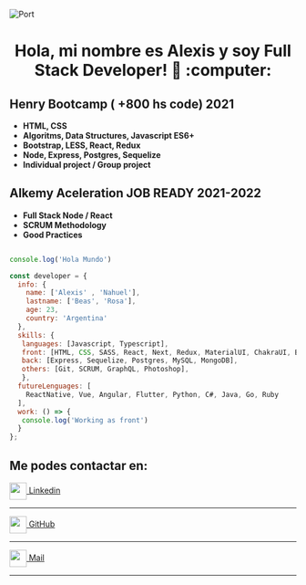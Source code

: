 ![Port](https://user-images.githubusercontent.com/58223692/95631179-9bf7af80-0a59-11eb-8120-a4a064c956b7.jpg)
<h1 align='center'> Hola, mi nombre es Alexis y soy Full Stack Developer!  👋 :computer: </h1>


 
<h2> Henry Bootcamp ( +800 hs code) 2021 </h2>

<ul>
  <li><span><strong>HTML, CSS </strong> </span>
  <li><span><strong>Algoritms, Data Structures, Javascript ES6+ </strong> </span>
  <li><span><strong>Bootstrap, LESS, React, Redux </strong> </span>
  <li><span><strong>Node, Express, Postgres, Sequelize </strong> </span>
   <li><span><strong>Individual project / Group project </strong> </span>
</ul> 


<h2> Alkemy Aceleration JOB READY 2021-2022 </h2>

<ul>
 <li><span><strong>Full Stack Node / React </strong> </span>
 <li><span><strong>SCRUM Methodology </strong> </span>
 <li><span><strong>Good Practices </strong> </span>
</ul>

``` js

console.log('Hola Mundo')

const developer = {
  info: {
    name: ['Alexis' , 'Nahuel'],
    lastname: ['Beas', 'Rosa'],
    age: 23,
    country: 'Argentina'
  },
  skills: {
   languages: [Javascript, Typescript],
   front: [HTML, CSS, SASS, React, Next, Redux, MaterialUI, ChakraUI, Boostrap],
   back: [Express, Sequelize, Postgres, MySQL, MongoDB],
   others: [Git, SCRUM, GraphQL, Photoshop],
   },
  futureLenguages: [
    ReactNative, Vue, Angular, Flutter, Python, C#, Java, Go, Ruby
  ],
  work: () => {
   console.log('Working as front')
  }
};

```



<h2> Me podes contactar en: </h2>

<p>
    <a href="https://www.linkedin.com/in/alexis-beas-dev/">
      <img align="center" src="https://cdn.jsdelivr.net/npm/simple-icons@3.0.1/icons/linkedin.svg" height="30" width="30" />
      Linkedin
    </a>
    <hr/>
    <a href="https://github.com/alexiscjscab">
      <img align="center" src="https://cdn.jsdelivr.net/npm/simple-icons@3.0.1/icons/github.svg" height="30" width="30" />
      GitHub
    </a>
    <hr/>
    <a href="mailto:alexiscjscab@gmail.com" target=”_blank”>
      <img align="center" src="https://cdn.jsdelivr.net/npm/simple-icons@3.0.1/icons/gmail.svg" height="30" width="30"/>
      Mail
    </a>
 </p>   


<hr/>




<!--
**alexiscjscab/alexiscjscab** is a ✨ _special_ ✨ repository because its `README.md` (this file) appears on your GitHub profile.

Here are some ideas to get you started:

- 🔭 I’m currently working on ...
- 🌱 I’m currently learning ...
- 👯 I’m looking to collaborate on ...
- 🤔 I’m looking for help with ...
- 💬 Ask me about ...
- 📫 How to reach me: ...
- 😄 Pronouns: ...
- ⚡ Fun fact: ...
-->


